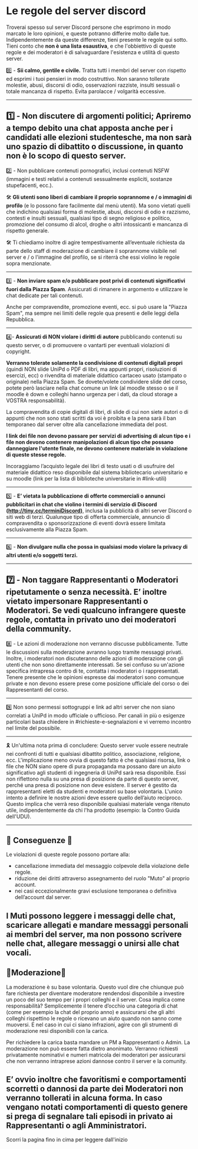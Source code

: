 # Le regole del server discord


Troverai spesso sul server Discord persone che esprimono in modo marcato le loro opinioni, e queste potranno differire molto dalle tue. Indipendentemente da queste differenze, tieni presente le regole qui sotto. Tieni conto che **non è una lista esaustiva**, e che l'obbiettivo di queste regole e dei moderatori è di salvaguardare l'esistenza e utilità di questo server.



0️⃣ - **Sii calmo, gentile e civile.** Tratta tutti i membri del server con rispetto ed esprimi i tuoi pensieri in modo costruttivo. Non saranno tollerate molestie, abusi, discorsi di odio, osservazioni razziste, insulti sessuali o totale mancanza di rispetto. Evita parolacce / volgarità eccessive.

---

1️⃣ - Non discutere di argomenti politici; Apriremo a tempo debito una chat apposta anche per i candidati alle elezioni studentesche, ma non sarà uno spazio di dibattito o discussione, in quanto non è lo scopo di questo server. 
---
2️⃣ - Non pubblicare contenuti pornografici, inclusi contenuti NSFW (immagini e testi relativi a contenuti sessualmente espliciti, sostanze stupefacenti, ecc.).

🛠 **Gli utenti sono liberi di cambiare il proprio soprannome e / o immagini di profilo** (e lo possono fare facilmente dal menù utenti).  Ma sono vietati quelli che indichino qualsiasi forma di molestie, abusi, discorsi di odio e razzismo, contesti e insulti sessuali, qualsiasi tipo di segno religioso e politico, promozione del consumo di alcol, droghe o altri intossicanti e mancanza di rispetto generale.

🛠 Ti chiediamo inoltre di agire tempestivamente all’eventuale richiesta da parte dello staff di moderazione di cambiare il soprannome visibile nel server e / o l'immagine del profilo, se si riterrà che essi violino le regole sopra menzionate.

---

3️⃣  - **Non inviare spam e/o pubblicare post privi di contenuti significativi fuori dalla Piazza Spam**. Assicurati di rimanere in argomento e utilizzare le chat dedicate per tali contenuti.

Anche per compravendite, promozione eventi, ecc. si può usare la "Piazza Spam", ma sempre nei limiti delle regole qua presenti e delle leggi della Repubblica.

---

4️⃣- **Assicurati di NON violare i diritti di autore** pubblicando contenuti su questo server, o di promuovere o vantarti per eventuali violazioni di copyright.

**Verranno tolerate solamente la condivisione di contenuti digitali propri** (quindi NON slide UniPd o PDF di libri, ma appunti propri, risoluzioni di esercizi, ecc) o rivendita di materiale didattico cartaceo usato (stampato o originale) nella Piazza Spam. Se dovete/volete condividere slide del corso, potete però lasciare nella chat comune un link (al moodle stesso o se il moodle è down e colleghi hanno urgenza per i dati, da cloud storage a VOSTRA responsabilità).

La compravendita di copie digitali di libri, di slide di cui non siete autori o di appunti che non sono stati scritti da voi è proibita e la pena sarà il ban temporaneo dal server oltre alla cancellazione immediata del post.

**I link dei file non devono passare per servizi di advertising di alcun tipo e i file non devono contenere manipolazioni di alcun tipo che possano danneggiare l'utente finale, ne devono contenere materiale in violazione di queste stesse regole.**

Incoraggiamo l’acquisto legale dei libri di testo usati o di usufruire del materiale didattico reso disponibile dal sistema bibliotecario universitario e su moodle (link per la lista di biblioteche universitarie in #link-utili)

---
5️⃣ - **E’ vietata la pubblicazione di offerte commerciali o annunci pubblicitari in chat che violino i termini di servizio di Discord (http://tiny.cc/terminiDiscord)**, inclusa la pubblicità di altri server Discord o siti web di terzi. Qualunque tipo di offerta commerciale, annuncio di compravendita o sponsorizzazione di eventi dovrà essere limitata esclusivamente alla Piazza Spam. 

---
6️⃣ - **Non divulgare nulla che possa in qualsiasi modo violare la privacy di altri utenti e/o soggetti terzi.**

---

7️⃣ - **Non taggare Rappresentanti o Moderatori ripetutamente o senza necessità**. E’ inoltre vietato impersonare Rappresentanti o Moderatori. Se vedi qualcuno infrangere queste regole, contatta in privato uno dei moderatori della community.
---
8️⃣ - Le azioni di moderazione non verranno discusse pubblicamente. Tutte le discussioni sulla moderazione avranno luogo tramite messaggi privati. Inoltre, i moderatori non discuteranno delle azioni di moderazione con gli utenti che non sono direttamente interessati. Se sei confuso su un'azione specifica intrapresa contro di te, contatta i moderatori o i rappresentati. Tenere presente che le opinioni espresse dai moderatori sono comunque private e non devono essere prese come posizione ufficiale del corso o dei Rappresentanti del corso.

---

9️⃣ Non sono permessi sottogruppi e link ad altri server che non siano correlati a UniPd in modo ufficiale o ufficioso. Per canali in più o esigenze particolari basta chiedere in #richieste-e-segnalazioni e vi verremo incontro nel limite del possibile.

---
:reminder_ribbon: Un'ultima nota prima di concludere: Questo server vuole essere neutrale nei confronti di tutti e qualsiasi dibattito politico, associazione, religione, ecc.  L'implicazione meno ovvia di questo fatto è che qualsiasi risorsa, link o file che NON siano opere di pura propaganda ma possano dare un aiuto significativo agli studenti di ingegneria di UniPd sarà resa disponibile.
Essi non riflettono nulla su una presa di posizione da parte di questo server, perché una presa di posizione non deve esistere. Il server è gestito da rappresentanti eletti da studenti e moderatori su base volontaria. L'unico intento a definire le nostre azioni deve essere quello dell’aiuto reciproco. Questo implica che verrà reso disponibile qualsiasi materiale venga ritenuto utile, indipendentemente da chi l'ha prodotto (esempio: la Contro Guida dell'UDU).

---
👻 Conseguenze 👻
---
Le violazioni di queste regole possono portare alla:
- cancellazione immediata del messaggio colpevole della violazione delle regole.
- riduzione dei diritti attraverso assegnamento del ruolo "Muto" al proprio account.
- nei casi eccezionalmente gravi esclusione temporanea o definitiva dell’account dal server.

I Muti possono leggere i messaggi delle chat, scaricare allegati e mandare messaggi personali ai membri del server, ma non possono scrivere nelle chat, allegare messaggi o unirsi alle chat vocali.
---
👾Moderazione👾
---
La moderazione è su base volontaria. Questo vuol dire che chiunque può fare richiesta per diventare moderatore rendendosi disponibile a investire un poco del suo tempo per i propri colleghi e il server. 
Cosa implica come responsabilità? Semplicemente il tenere d’occhio una categoria di chat (come per esempio la chat del proprio anno) e assicurarsi che gli altri colleghi rispettino le regole o ricevano un aiuto quando non sanno come muoversi. E nel caso in cui ci siano infrazioni, agire con gli strumenti di moderazione resi disponibili con la carica.

Per richiedere la carica basta mandare un PM a Rappresentanti o Admin. 
La moderazione non può essere fatta dietro anonimato. Verranno richiesti privatamente nominativi e numeri matricola dei moderatori per assicurarsi che non verranno intraprese azioni dannose contro il server e la comunity.

E’ ovvio inoltre che favoritismi e comportamenti scorretti o dannosi da parte dei Moderatori non verranno tollerati in alcuna forma. In caso vengano notati comportamenti di questo genere si prega di segnalare tali episodi in privato ai Rappresentanti o agli Amministratori.
---

Scorri la pagina fino in cima per leggere dall'inizio